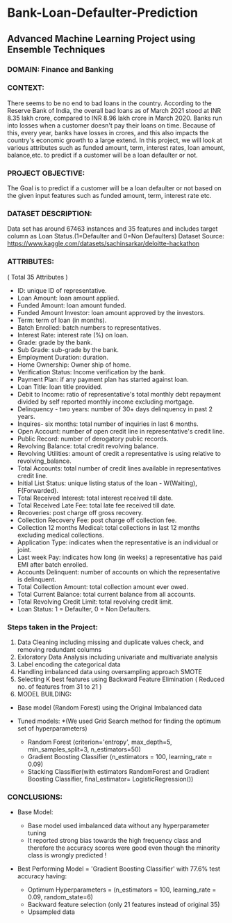 # Bank-Loan-Defaulter-Prediction
## Advanced Machine Learning Project using Ensemble Techniques

### DOMAIN: Finance and Banking

### CONTEXT:
There seems to be no end to bad loans in the country. According to the Reserve Bank of India, the overall bad loans as of March 2021 stood at INR 8.35 lakh crore, compared to INR 8.96 lakh crore in March 2020. Banks run into losses when a customer doesn't pay their loans on time. Because of this, every year, banks have losses in crores, and this also impacts the country's economic growth to a large extend.
In this project, we will look at various attributes such as funded amount, term, interest rates, loan amount, balance,etc. to predict if a customer will be a loan defaulter or not. 

### PROJECT OBJECTIVE: 
The Goal is to predict if a customer will be a loan defaulter or not based on the given input features such as funded amount, term, interest rate etc. 

### DATASET DESCRIPTION:
Data set has around 67463 instances and 35 features and includes target column as Loan Status.(1=Defaulter and 0=Non Defaulters)
Dataset Source: https://www.kaggle.com/datasets/sachinsarkar/deloitte-hackathon

### ATTRIBUTES:
( Total 35 Attributes )

- ID: unique ID of representative.
- Loan Amount: loan amount applied.
- Funded Amount: loan amount funded.
- Funded Amount Investor: loan amount approved by the investors.
- Term: term of loan (in months).
- Batch Enrolled: batch numbers to representatives.
- Interest Rate: interest rate (%) on loan.
- Grade: grade by the bank.
- Sub Grade: sub-grade by the bank.
- Employment Duration: duration.
- Home Ownership: Owner ship of home.
- Verification Status: Income verification by the bank.
- Payment Plan: if any payment plan has started against loan.
- Loan Title: loan title provided.
- Debit to Income: ratio of representative's total monthly debt repayment divided by self reported monthly income excluding mortgage.
- Delinquency - two years: number of 30+ days delinquency in past 2 years.
- Inquires- six months: total number of inquiries in last 6 months.
- Open Account: number of open credit line in representative's credit line.
- Public Record: number of derogatory public records.
- Revolving Balance: total credit revolving balance.
- Revolving Utilities: amount of credit a representative is using relative to revolving_balance.
- Total Accounts: total number of credit lines available in representatives credit line.
- Initial List Status: unique listing status of the loan - W(Waiting), F(Forwarded).
- Total Received Interest: total interest received till date.
- Total Received Late Fee: total late fee received till date.
- Recoveries: post charge off gross recovery.
- Collection Recovery Fee: post charge off collection fee.
- Collection 12 months Medical: total collections in last 12 months excluding medical collections.
- Application Type: indicates when the representative is an individual or joint.
- Last week Pay: indicates how long (in weeks) a representative has paid EMI after batch enrolled.
- Accounts Delinquent: number of accounts on which the representative is delinquent.
- Total Collection Amount: total collection amount ever owed.
- Total Current Balance: total current balance from all accounts.
- Total Revolving Credit Limit: total revolving credit limit.
- Loan Status: 1 = Defaulter, 0 = Non Defaulters.

### Steps taken in the Project:
1) Data Cleaning including missing and duplicate values check, and removing redundant columns
2) Exloratory Data Analysis including univariate and multivariate analysis
3) Label encoding the categorical data
4) Handling imbalanced data using oversampling approach SMOTE
5) Selecting K best features using Backward Feature Elimination ( Reduced no. of features from 31 to 21 )
6) MODEL BUILDING: 
  - Base model (Random Forest) using the Original Imbalanced data
  - Tuned models:
    *(We used Grid Search method for finding the optimum set of hyperparameters)
    
    - Random Forest (criterion='entropy', max_depth=5, min_samples_split=3, n_estimators=50)
    - Gradient Boosting Classifier (n_estimators = 100, learning_rate = 0.09)
    - Stacking Classifier(with estimators RandomForest and Gradient Boosting Classifier, final_estimator= LogisticRegression())
    
    
 ### CONCLUSIONS:
 
 - Base Model: 
   - Base model used imbalanced data without any hyperparameter tuning
   - It reported strong bias towards the high frequency class and therefore the accuracy scores were good even though the minority class is wrongly predicted !

- Best Performing Model = 'Gradient Boosting Classifier' with 77.6% test accuracy having:
   - Optimum Hyperparameters = (n_estimators = 100, learning_rate = 0.09, random_state=6)
   - Backward feature selection (only 21 features instead of original 35)
   - Upsampled data
